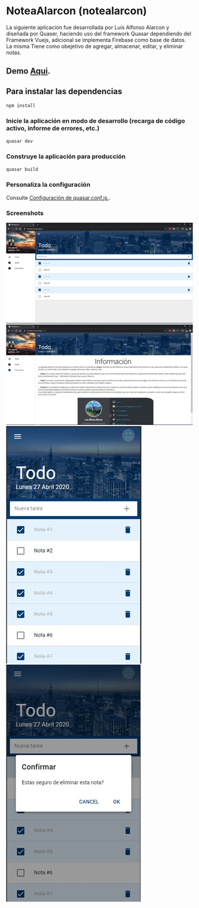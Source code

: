 # NoteaAlarcon (notealarcon)

La siguiente aplicación fue desarrollada por Luis Alfonso Alarcon y diseñada por Quaser, haciendo uso del framework Quasar dependiendo del Framework Vuejs, adicional se implementa Firebase como base de datos. La misma Tiene como obejetivo de agregar, almacenar, editar, y eliminar notas.
## Demo [Aqui](https://notealarcon.web.app/).
## Para instalar las dependencias
```bash
npm install
```
### Inicie la aplicación en modo de desarrollo (recarga de código activo, informe de errores, etc.)
```bash
quasar dev
```
### Construye la aplicación para producción
```bash
quasar build
```
### Personaliza la configuración
Consulte [Configuración de quasar.conf.js.](https://quasar.dev/quasar-cli/quasar-conf-js).


### Screenshots
![87aec5d2-7d89-458c-a703-b3686fe448a9](src/statics/Screenshots/screenshot-1.jpg)
![87aec5d2-7d89-458c-a703-b3686fe448a9](src/statics/Screenshots/screenshot-2.jpg)
![87aec5d2-7d89-458c-a703-b3686fe448a9](src/statics/Screenshots/screenshot-3.jpg)
![87aec5d2-7d89-458c-a703-b3686fe448a9](src/statics/Screenshots/screenshot-4.jpg)
